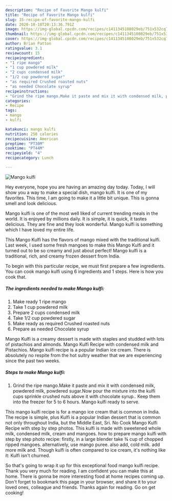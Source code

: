 ```yaml
---
description: "Recipe of Favorite Mango kulfi"
title: "Recipe of Favorite Mango kulfi"
slug: 35-recipe-of-favorite-mango-kulfi
date: 2020-10-18T20:13:36.791Z
image: https://img-global.cpcdn.com/recipes/c1411345108029eb/751x532cq70/mango-kulfi-recipe-main-photo.jpg
thumbnail: https://img-global.cpcdn.com/recipes/c1411345108029eb/751x532cq70/mango-kulfi-recipe-main-photo.jpg
cover: https://img-global.cpcdn.com/recipes/c1411345108029eb/751x532cq70/mango-kulfi-recipe-main-photo.jpg
author: Brian Patton
ratingvalue: 3.1
reviewcount: 15
recipeingredient:
- "1 ripe mango"
- "1 cup powdered milk"
- "2 cups condensed milk"
- "1/2 cup powdered sugar"
- "as required Crushed roasted nuts"
- "as needed Chocolate syrup"
recipeinstructions:
- "Grind the ripe mango.Make it paste and mix it with condensed milk, powdered milk, powdered sugar.Now pour the mixture into the kulfi cups sprinkle crushed nuts above it with chocolate syrup.. Keep them into the freezer for 5 to 6 hours. Mango kulfi ready to serve."
categories:
- Recipe
tags:
- mango
- kulfi

katakunci: mango kulfi 
nutrition: 258 calories
recipecuisine: American
preptime: "PT30M"
cooktime: "PT44M"
recipeyield: "4"
recipecategory: Lunch

---
```



![Mango kulfi](https://img-global.cpcdn.com/recipes/c1411345108029eb/751x532cq70/mango-kulfi-recipe-main-photo.jpg)

Hey everyone, hope you are having an amazing day today. Today, I will show you a way to make a special dish, mango kulfi. It is one of my favorites. This time, I am going to make it a little bit unique. This is gonna smell and look delicious.

Mango kulfi is one of the most well liked of current trending meals in the world. It is enjoyed by millions daily. It is simple, it is quick, it tastes delicious. They are fine and they look wonderful. Mango kulfi is something which I have loved my entire life.

This Mango Kulfi has the flavors of mango mixed with the traditional kulfi. Last week, I used some fresh mangoes to make this Mango Kulfi and it turned out to be so creamy and just about perfect! Mango kulfi is a traditional, rich, and creamy frozen dessert from India.


To begin with this particular recipe, we must first prepare a few ingredients. You can cook mango kulfi using 6 ingredients and 1 steps. Here is how you cook that.

<!--inarticleads1-->

##### The ingredients needed to make Mango kulfi:

1. Make ready 1 ripe mango
1. Take 1 cup powdered milk
1. Prepare 2 cups condensed milk
1. Take 1/2 cup powdered sugar
1. Make ready as required Crushed roasted nuts
1. Prepare as needed Chocolate syrup


Mango Kulfi is a creamy dessert is made with staples and studded with lots of pistachios and almonds. Mango Kulfi Recipe with condensed milk and Pistachios. Mango kulfi recipe is a popular Indian ice cream. There is absolutely no respite from the hot sultry weather that we are experiencing since the past two weeks. 

<!--inarticleads2-->

##### Steps to make Mango kulfi:

1. Grind the ripe mango.Make it paste and mix it with condensed milk, powdered milk, powdered sugar.Now pour the mixture into the kulfi cups sprinkle crushed nuts above it with chocolate syrup.. Keep them into the freezer for 5 to 6 hours. Mango kulfi ready to serve.


This mango kulfi recipe is for a mango ice cream that is common in India. The recipe is simple, plus Kulfi is a popular Indian dessert that is common not only throughout India, but the Middle East, Sri. No Cook Mango Kulfi Recipe with step by step photos. This kulfi is made with sweetened whole milk, condensed milk, cream and mangoes. how to prepare mango kulfi with step by step photo recipe: firstly, in a large blender take ¾ cup of chopped ripped mangoes. alternatively, use mango puree. also add, cold milk. add more milk and. Though kulfi is often compared to ice cream, it&#39;s nothing like it: Kulfi isn&#39;t churned. 

So that's going to wrap it up for this exceptional food mango kulfi recipe. Thank you very much for reading. I am confident you can make this at home. There is gonna be more interesting food at home recipes coming up. Don't forget to bookmark this page in your browser, and share it to your loved ones, colleague and friends. Thanks again for reading. Go on get cooking!
